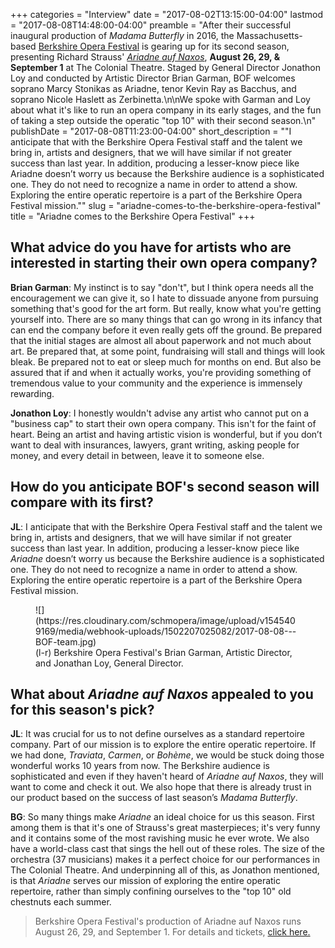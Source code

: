 +++
categories = "Interview"
date = "2017-08-02T13:15:00-04:00"
lastmod = "2017-08-08T14:48:00-04:00"
preamble = "After their successful inaugural production of *Madama Butterfly* in 2016, the Massachusetts-based [Berkshire Opera Festival](/scene/companies/berkshire-opera-festival/) is gearing up for its second season, presenting Richard Strauss' [*Ariadne auf Naxos*](https://www.berkshireoperafestival.org/ariadne-auf-naxos), **August 26, 29, & September 1** at The Colonial Theatre. Staged by General Director Jonathon Loy and conducted by Artistic Director Brian Garman, BOF welcomes soprano Marcy Stonikas as Ariadne, tenor Kevin Ray as Bacchus, and soprano Nicole Haslett as Zerbinetta.\n\nWe spoke with Garman and Loy about what it's like to run an opera company in its early stages, and the fun of taking a step outside the operatic \"top 10\" with their second season.\n"
publishDate = "2017-08-08T11:23:00-04:00"
short_description = "&quot;I anticipate that with the Berkshire Opera Festival staff and the talent we bring in, artists and designers, that we will have similar if not greater success than last year. In addition, producing a lesser-know piece like Ariadne doesn’t worry us because the Berkshire audience is a sophisticated one. They do not need to recognize a name in order to attend a show. Exploring the entire operatic repertoire is a part of the Berkshire Opera Festival mission.&quot;"
slug = "ariadne-comes-to-the-berkshire-opera-festival"
title = "Ariadne comes to the Berkshire Opera Festival"
+++

## What advice do you have for artists who are interested in starting their own opera company?

**Brian Garman**: My instinct is to say "don't", but I think opera needs all the encouragement we can give it, so I hate to dissuade anyone from pursuing something that's good for the art form.  But really, know what you're getting yourself into.  There are so many things that can go wrong in its infancy that can end the company before it even really gets off the ground.  Be prepared that the initial stages are almost all about paperwork and not much about art.  Be prepared that, at some point, fundraising will stall and things will look bleak.  Be prepared not to eat or sleep much for months on end.  But also be assured that if and when it actually works, you're providing something of tremendous value to your community and the experience is immensely rewarding.

**Jonathon Loy**: I honestly wouldn't advise any artist who cannot put on a "business cap" to start their own opera company.  This isn't for the faint of heart.  Being an artist and having artistic vision is wonderful, but if you don’t want to deal with insurances, lawyers, grant writing, asking people for money, and every detail in between, leave it to someone else.

## How do you anticipate BOF's second season will compare with its first?

**JL**: I anticipate that with the Berkshire Opera Festival staff and the talent we bring in, artists and designers, that we will have similar if not greater success than last year.  In addition, producing a lesser-know piece like *Ariadne* doesn’t worry us because the Berkshire audience is a sophisticated one.  They do not need to recognize a name in order to attend a show.  Exploring the entire operatic repertoire is a part of the Berkshire Opera Festival mission.

<figure data-type="image">
![](https://res.cloudinary.com/schmopera/image/upload/v1545409169/media/webhook-uploads/1502207025082/2017-08-08---BOF-team.jpg)
<figcaption>(l-r) Berkshire Opera Festival's Brian Garman, Artistic Director, and Jonathan Loy, General Director.</figcaption>
</figure>

## What about *Ariadne auf Naxos* appealed to you for this season's pick?

**JL**: It was crucial for us to not define ourselves as a standard repertoire company.  Part of our mission is to explore the entire operatic repertoire.  If we had done, *Traviata*, *Carmen*, or *Bohème*, we would be stuck doing those wonderful works 10 years from now.  The Berkshire audience is sophisticated and even if they haven't heard of *Ariadne auf Naxos*, they will want to come and check it out.  We also hope that there is already trust in our product based on the success of last season’s *Madama Butterfly*.

**BG**: So many things make *Ariadne* an ideal choice for us this season.  First among them is that it's one of Strauss's great masterpieces; it's very funny and it contains some of the most ravishing music he ever wrote.  We also have a world-class cast that sings the hell out of these roles.  The size of the orchestra (37 musicians) makes it a perfect choice for our performances in The Colonial Theatre.  And underpinning all of this, as Jonathon mentioned, is that *Ariadne* serves our mission of exploring the entire operatic repertoire, rather than simply confining ourselves to the "top 10" old chestnuts each summer.

>Berkshire Opera Festival's production of Ariadne auf Naxos runs August 26, 29, and September 1. For details and tickets, [click here.](https://www.berkshireoperafestival.org/ariadne-auf-naxos)
